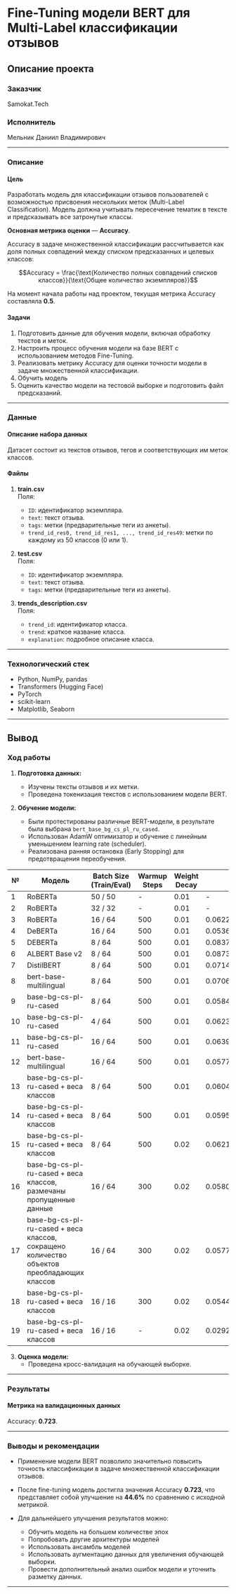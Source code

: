 # **Fine-Tuning модели BERT для Multi-Label классификации отзывов**

## Описание проекта

### Заказчик  
Samokat.Tech

### Исполнитель  
Мельник Даниил Владимирович

---

### **Описание**

#### **Цель**  

Разработать модель для классификации отзывов пользователей с возможностью присвоения нескольких меток (Multi-Label Classification). Модель должна учитывать пересечение тематик в тексте и предсказывать все затронутые классы.

**Основная метрика оценки** — **Accuracy**.  

Accuracy в задаче множественной классификации рассчитывается как доля полных совпадений между списком предсказанных и целевых классов:  

$$Accuracy = \frac{\text{Количество полных совпадений списков классов}}{\text{Общее количество экземпляров}}$$

На момент начала работы над проектом, текущая метрика Accuracy составляла **0.5**.

#### **Задачи**  
1. Подготовить данные для обучения модели, включая обработку текстов и меток.  
2. Настроить процесс обучения модели на базе BERT с использованием методов Fine-Tuning.  
3. Реализовать метрику Accuracy для оценки точности модели в задаче множественной классификации.  
4. Обучить модель  
5. Оценить качество модели на тестовой выборке и подготовить файл предсказаний.  

---

### **Данные**

#### **Описание набора данных**  
Датасет состоит из текстов отзывов, тегов и соответствующих им меток классов.

#### **Файлы**
1. **train.csv**  
   Поля:  
   - `ID`: идентификатор экземпляра.  
   - `text`: текст отзыва.  
   - `tags`: метки (предварительные теги из анкеты).  
   - `trend_id_res0, trend_id_res1, ..., trend_id_res49`: метки по каждому из 50 классов (0 или 1).  

2. **test.csv**  
   Поля:  
   - `ID`: идентификатор экземпляра.  
   - `text`: текст отзыва.  
   - `tags`: метки (предварительные теги из анкеты).  

3. **trends_description.csv**  
   Поля:  
   - `trend_id`: идентификатор класса.  
   - `trend`: краткое название класса.  
   - `explanation`: подробное описание класса.

---

### **Технологический стек**  
- Python, NumPy, pandas  
- Transformers (Hugging Face)  
- PyTorch  
- scikit-learn  
- Matplotlib, Seaborn  

---

## Вывод

### **Ход работы**  

1. **Подготовка данных:**  
   - Изучены тексты отзывов и их метки.  
   - Проведена токенизация текстов с использованием модели BERT.   

2. **Обучение модели:**  
   - Были протестированы различные BERT-модели, в результате была выбрана `bert_base_bg_cs_pl_ru_cased`.  
   - Использован AdamW оптимизатор и обучение с линейным уменьшением learning rate (scheduler).  
   - Реализована ранняя остановка (Early Stopping) для предотвращения переобучения. 

| №  | Модель              | Batch Size (Train/Eval) | Warmup Steps | Weight Decay | Eval Loss          | Eval Accuracy       | Eval F1 Weighted       |
|----|---------------------|-------------------------|--------------|--------------|--------------------|---------------------|-------------------------|
| 1  | RoBERTa        | 50 / 50                | -            | 0.01         | -                  | -                   | -                       |
| 2  | RoBERTa         | 32 / 32                | -            | 0.01         | -                  | 0.412972972972973   | -                       |
| 3  | RoBERTa         | 16 / 64                | 500          | 0.01         | 0.0622814483940601 | 0.4097297297297297  | 0.5352045807404863      |
| 4  | DeBERTa        | 16 / 64                | 500          | 0.01         | 0.053661085665226  | 0.4962162162162162  | 0.6297241610458998      |
| 5  | DEBERTa        | 8 / 64                 | 500          | 0.01         | 0.0837200433015823 | 0.518918918918919   | 0.6794210524474236      |
| 6  | ALBERT Base v2  | 8 / 64                 | 500          | 0.01         | 0.0873901546001434 | 0.10054054054054054 | 0.15582162230049554     |
| 7  | DistilBERT   | 8 / 64                 | 500          | 0.01         | 0.07145585119724274| 0.46054054054054056 | 0.6196191350717499      |
| 8  | bert-base-multilingual | 8 / 64         | 500          | 0.01         | 0.0706319659948349 | 0.532972972972973   | 0.6919279418477221      |
| 9  | base-bg-cs-pl-ru-cased | 8 / 64        | 500          | 0.01         | 0.058454789221286774 | 0.5383783783783784 | 0.7042346808168742      |
| 10 | base-bg-cs-pl-ru-cased  | 4 / 64        | 500          | 0.01         | 0.06231588125228882 | 0.492972972972973   | 0.6534474904658384      |
| 11 | base-bg-cs-pl-ru-cased | 16 / 64       | 500          | 0.01         | 0.06396689265966415 | 0.5308108108108108  | 0.6873825334654116      |
| 12 | bert-base-multilingual | 16 / 64       | 500          | 0.01         | 0.05772503837943077 | 0.5308108108108108  | 0.6917886264070219      |
| 13 | base-bg-cs-pl-ru-cased + веса классов | 8 / 64     | 500          | 0.01         | 0.06049782410264015 | 0.5145945945945946  | 0.6797857023327455      |
| 14 | base-bg-cs-pl-ru-cased + веса классов  | 8 / 64      | 500          | 0.01         | 0.05954109877347946 | 0.4669603524229075  | 0.6204531972947426      |
| 15 | base-bg-cs-pl-ru-cased + веса классов | 8 / 64      | 500          | 0.02         | 0.06215649098157883 | 0.4779735682819383  | 0.6267315453298563      |
| 16 | base-bg-cs-pl-ru-cased + веса классов, размечаны пропущенные данные | 16 / 64      | 300          | 0.02         | 0.0580533929169178 | 0.5597874224977857  | 0.732149639693681      |
| 17 | base-bg-cs-pl-ru-cased + веса классов, сокращено количество объектов преобладающих классов | 16 / 64      | 300          | 0.02         | 0.057723816484212875 | 0.5006337135614702  | 0.7207890842047736      |
| 18 | base-bg-cs-pl-ru-cased + веса классов | 16 / 16      | 300          | 0.02         | 0.05449923500418663 | 0.5744870651204282  | 0.7302631210901074      |
| 19 | base-bg-cs-pl-ru-cased + веса классов | 16 / 16      | -          | 0.02         | 0.02920026145875454 | 0.722158438576349  | 0.6163953524156007      |

 

3. **Оценка модели:**  
   - Проведена кросс-валидация на обучающей выборке.  

---

### **Результаты**

#### **Метрика на валидационных данных**  
Accuracy: **0.723**.  

---

### **Выводы и рекомендации**  
- Применение модели BERT позволило значительно повысить точность классификации в задаче множественной классификации отзывов.
- После fine-tuning модель достигла значения Accuracy **0.723**, что представляет собой улучшение на **44.6%** по сравнению с исходной метрикой.

- Для дальнейшего улучшения результатов можно:
  - Обучить модель на большем количестве эпох
  - Попробовать другие архитектуры моделей
  - Использовать ансамбль моделей  
  - Использовать аугментацию данных для увеличения обучающей выборки.  
  - Провести дополнительный анализ ошибок модели и уточнить разметку данных.  

---

